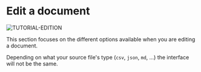 
# Edit a document

<div>
  <img
    alt="TUTORIAL-EDITION"
    src="https://raw.githubusercontent.com/multi-coop/gitribute-documentation-content/main/images/tutorial/commented/tutorial-edition.png"
    />
</div>

This section focuses on the different options available when you are editing a document.

Depending on what your source file's type (`csv`, `json`, `md`, ...) the interface will not be the same.

